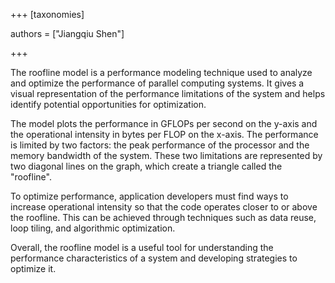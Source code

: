 +++
[taxonomies]

authors = ["Jiangqiu Shen"]


+++


The roofline model is a performance modeling technique used to analyze and optimize the performance of parallel computing systems. It gives a visual representation of the performance limitations of the system and helps identify potential opportunities for optimization.

The model plots the performance in GFLOPs per second on the y-axis and the operational intensity in bytes per FLOP on the x-axis. The performance is limited by two factors: the peak performance of the processor and the memory bandwidth of the system. These two limitations are represented by two diagonal lines on the graph, which create a triangle called the "roofline".

To optimize performance, application developers must find ways to increase operational intensity so that the code operates closer to or above the roofline. This can be achieved through techniques such as data reuse, loop tiling, and algorithmic optimization.

Overall, the roofline model is a useful tool for understanding the performance characteristics of a system and developing strategies to optimize it.
